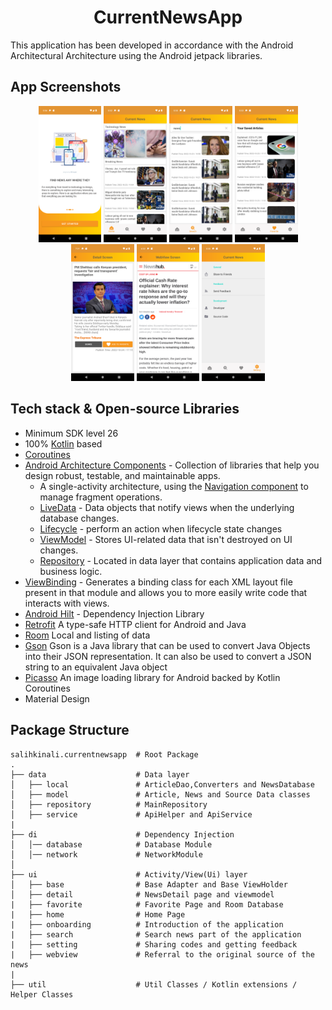 <h1 align="center">CurrentNewsApp</h1>
This application has been developed in accordance with the Android Architectural Architecture using the Android jetpack libraries.

## App Screenshots
<p align="center">
<img src="/previews/onboarding.png" width="20%"/>
<img src="/previews/main.png" width="20%"/>
<img src="/previews/search.png" width="20%"/>
<img src="/previews/favorite.png" width="20%"/>
<img src="/previews/detail_page.png" width="20%"/>
<img src="/previews/webview.png" width="20%"/>
<img src="/previews/setting.png" width="20%"/>

</p>

## Tech stack & Open-source Libraries
- Minimum SDK level 26
- 100% [Kotlin](https://kotlinlang.org/) based 
- [Coroutines](https://github.com/Kotlin/kotlinx.coroutines)
- [Android Architecture Components](https://developer.android.com/topic/libraries/architecture) - Collection of libraries that help you design robust, testable, and maintainable apps.
    -  A single-activity architecture, using the [Navigation component](https://developer.android.com/guide/navigation/navigation-getting-started) to manage fragment operations.
    - [LiveData](https://developer.android.com/topic/libraries/architecture/livedata) - Data objects that notify views when the underlying database changes.
    - [Lifecycle](https://developer.android.com/topic/libraries/architecture/lifecycle) - perform an action when lifecycle state changes
    - [ViewModel](https://developer.android.com/topic/libraries/architecture/viewmodel) - Stores UI-related data that isn't destroyed on UI changes.
    - [Repository](https://developer.android.com/topic/architecture/data-layer) - Located in data layer that contains application data and business logic.
- [ViewBinding](https://developer.android.com/topic/libraries/view-binding) - Generates a binding class for each XML layout file present in that module and allows you to more easily write code that interacts with views.
- [Android Hilt](https://developer.android.com/training/dependency-injection/hilt-android) - Dependency Injection Library
- [Retrofit](https://square.github.io/retrofit/) A type-safe HTTP client for Android and Java
- [Room](https://developer.android.com/training/data-storage/room) Local and listing of data
- [Gson](https://github.com/google/gson) Gson is a Java library that can be used to convert Java Objects into their JSON representation. It can also be used to convert a JSON string to an equivalent Java object
- [Picasso](https://square.github.io/picasso/) An image loading library for Android backed by Kotlin Coroutines
- Material Design


## Package Structure

    salihkinali.currentnewsapp  # Root Package
    .
    ├── data                    # Data layer
    │   ├── local               # ArticleDao,Converters and NewsDatabase     
    │   ├── model               # Article, News and Source Data classes
    │   ├── repository          # MainRepository
    │   ├── service             # ApiHelper and ApiService
    |
    ├── di                      # Dependency Injection              
    │   │── database            # Database Module
    │   │── network             # NetworkModule
    │
    ├── ui                      # Activity/View(Ui) layer
    │   ├── base                # Base Adapter and Base ViewHolder
    │   ├── detail              # NewsDetail page and viewmodel
    |   ├── favorite            # Favorite Page and Room Database
    |   ├── home                # Home Page 
    |   ├── onboarding          # Introduction of the application
    |   ├── search              # Search news part of the application
    |   ├── setting             # Sharing codes and getting feedback
    |   ├── webview             # Referral to the original source of the news
    |   
    ├── util                    # Util Classes / Kotlin extensions / Helper Classes 



